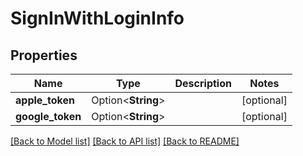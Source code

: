# SignInWithLoginInfo

## Properties

Name | Type | Description | Notes
------------ | ------------- | ------------- | -------------
**apple_token** | Option<**String**> |  | [optional]
**google_token** | Option<**String**> |  | [optional]

[[Back to Model list]](../README.md#documentation-for-models) [[Back to API list]](../README.md#documentation-for-api-endpoints) [[Back to README]](../README.md)


